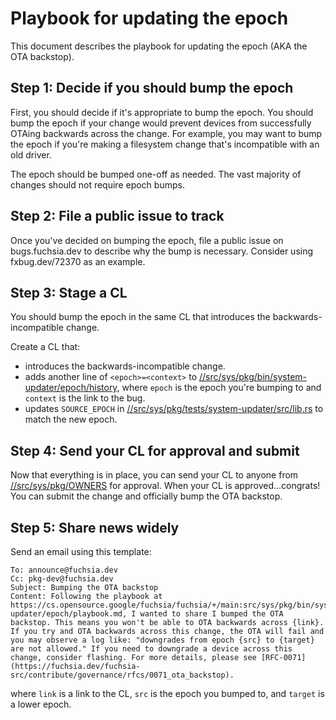 # Playbook for updating the epoch

This document describes the playbook for updating the epoch (AKA the OTA backstop).

## Step 1: Decide if you should bump the epoch

First, you should decide if it's appropriate to bump the epoch. You should bump the epoch if your
change would prevent devices from successfully OTAing backwards across the change. For example, you
may want to bump the epoch if you're making a filesystem change that's incompatible with an old
driver.

The epoch should be bumped one-off as needed. The vast majority of changes should not require
epoch bumps.

## Step 2: File a public issue to track

Once you've decided on bumping the epoch, file a public issue on bugs.fuchsia.dev to describe why
the bump is necessary. Consider using fxbug.dev/72370 as an example.

## Step 3: Stage a CL

You should bump the epoch in the same CL that introduces the backwards-incompatible change.

Create a CL that:
* introduces the backwards-incompatible change.
* adds another line of `<epoch>=<context>` to
  [//src/sys/pkg/bin/system-updater/epoch/history](/src/sys/pkg/bin/system-updater/epoch/history),
  where `epoch` is the epoch you're bumping to and `context` is the link to the bug.
* updates `SOURCE_EPOCH` in
  [//src/sys/pkg/tests/system-updater/src/lib.rs](/src/sys/pkg/tests/system-updater/src/lib.rs)
  to match the new epoch.

## Step 4: Send your CL for approval and submit

Now that everything is in place, you can send your CL to anyone from
[//src/sys/pkg/OWNERS](/src/sys/pkg/OWNERS) for approval. When your CL is approved...congrats!
You can submit the change and officially bump the OTA backstop.

## Step 5: Share news widely

Send an email using this template:

```
To: announce@fuchsia.dev
Cc: pkg-dev@fuchsia.dev
Subject: Bumping the OTA backstop
Content: Following the playbook at https://cs.opensource.google/fuchsia/fuchsia/+/main:src/sys/pkg/bin/system-updater/epoch/playbook.md, I wanted to share I bumped the OTA backstop. This means you won't be able to OTA backwards across {link}. If you try and OTA backwards across this change, the OTA will fail and you may observe a log like: "downgrades from epoch {src} to {target} are not allowed." If you need to downgrade a device across this change, consider flashing. For more details, please see [RFC-0071](https://fuchsia.dev/fuchsia-src/contribute/governance/rfcs/0071_ota_backstop).
```

where `link` is a link to the CL, `src` is the epoch you bumped to, and `target` is a lower epoch.